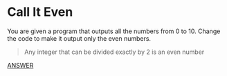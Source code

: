 # Call It Even

You are given a program that outputs all the numbers from 0 to 10.
Change the code to make it output only the even numbers.

> Any integer that can be divided exactly by 2 is an even number

[ANSWER](/Answers/00016-%20Call%20It%20Even.py)
